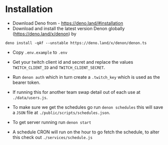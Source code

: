 

# Installation

- Download Deno from - https://deno.land/#installation
- Download and install the latest version Denon globally (https://deno.land/x/denon) by
```
deno install -qAf --unstable https://deno.land/x/denon/denon.ts
```
- Copy `.env.example` to `.env`
- Get your twitch client id and secret and replace the values `TWITCH_CLIENT_ID` and `TWITCH_CLIENT_SECRET`.
- Run `denon auth` which in turn create a `.twitch_key` which is used as the bearer token.
- If running this for another team swap detail out of each use at `./data/users.js`.
- To make sure we get the schedules go run `denon schedules` this will save a `JSON` file at `./public/scripts/schedules.json`.
- To get server running run `denon start`

- A schedule CRON will run on the hour to go fetch the  schedule, to alter this check out `./services/schedule.js`

